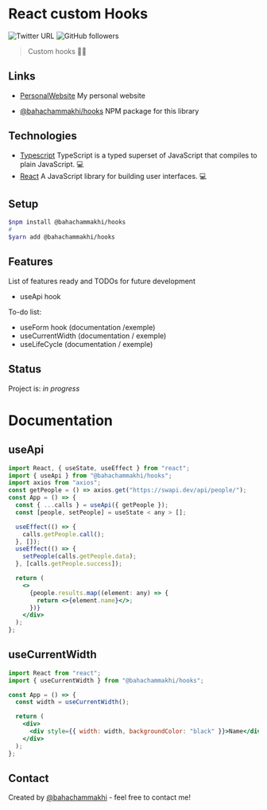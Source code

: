 # React custom Hooks

![Twitter URL](https://img.shields.io/twitter/url?style=social&url=https%3A%2F%2Ftwitter.com%2Fbahachammakhi) ![GitHub followers](https://img.shields.io/github/followers/bahachammakhi?style=social)

> Custom hooks 🧑‍💻

## Links

- [PersonalWebsite](https://www.bahachammakhi.tn) My personal website

- [@bahachammakhi/hooks](https://www.npmjs.com/package/@bahachammakhi/hooks) NPM package for this library

## Technologies

- [Typescript](https://www.typescriptlang.org/) TypeScript is a typed superset of JavaScript that compiles to plain JavaScript. 💻
- [React](https://reactjs.org/) A JavaScript library for building user interfaces. 💻

## Setup

```bash
$npm install @bahachammakhi/hooks
#
$yarn add @bahachammakhi/hooks
```

## Features

List of features ready and TODOs for future development

- useApi hook

To-do list:

- useForm hook (documentation /exemple)
- useCurrentWidth (documentation / exemple)
- useLifeCycle (documentation / exemple)

## Status

Project is: _in progress_

# Documentation

## useApi

```jsx
import React, { useState, useEffect } from "react";
import { useApi } from "@bahachammakhi/hooks";
import axios from "axios";
const getPeople = () => axios.get("https://swapi.dev/api/people/");
const App = () => {
  const { ...calls } = useApi({ getPeople });
  const [people, setPeople] = useState < any > [];

  useEffect(() => {
    calls.getPeople.call();
  }, []);
  useEffect(() => {
    setPeople(calls.getPeople.data);
  }, [calls.getPeople.success]);

  return (
    <>
      {people.results.map((element: any) => {
        return <>{element.name}</>;
      })}
    </div>
  );
};
```

## useCurrentWidth

```jsx
import React from "react";
import { useCurrentWidth } from "@bahachammakhi/hooks";

const App = () => {
  const width = useCurrentWidth();

  return (
    <div>
      <div style={{ width: width, backgroundColor: "black" }}>Name</div>
    </div>
  );
};
```

## Contact

Created by [@bahachammakhi](https://www.bahachammakhi.tn/) - feel free to contact me!
